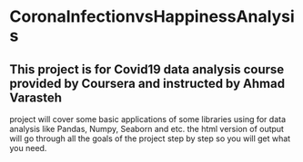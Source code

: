 # CoronaInfectionvsHappinessAnalysis
## This project is for Covid19 data analysis course provided by Coursera and instructed by Ahmad Varasteh
project will cover some basic applications of some libraries using for data analysis like Pandas, Numpy, Seaborn and etc.
the html version of output will go through all the goals of the project step by step so you will get what you need.
